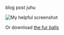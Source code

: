blog post juhu 

![My helpful screenshot](/assets/images/7156_2b76.gif)

Or download [the fur balls](/assets/images/7156_2b76.gif)

